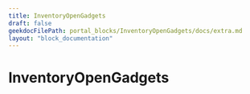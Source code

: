 ```yaml
---
title: InventoryOpenGadgets
draft: false
geekdocFilePath: portal_blocks/InventoryOpenGadgets/docs/extra.md
layout: "block_documentation"
---
```

# InventoryOpenGadgets